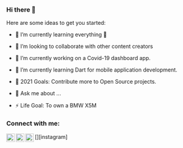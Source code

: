 ### Hi there 👋

<!--
**tugzk/tugzk** is a ✨ _special_ ✨ repository because its `README.md` (this file) appears on your GitHub profile.
-->

Here are some ideas to get you started:
- 🌱 I’m currently learning everything 🤣
- 👯 I’m looking to collaborate with other content creators

- 🔭 I’m currently working on a Covid-19 dashboard app.
- 🌱 I’m currently learning Dart for mobile application development.
- 🥅 2021 Goals: Contribute more to Open Source projects.
- 💬 Ask me about ...
- ⚡ Life Goal: To own a BMW X5M

### Connect with me:

[<img align="left" alt="tugzk | Twitter" width="22px" src="https://cdn.jsdelivr.net/npm/simple-icons@v3/icons/twitter.svg" />][twitter]
[<img align="left" alt="tugzk | LinkedIn" width="22px" src="https://cdn.jsdelivr.net/npm/simple-icons@v3/icons/linkedin.svg" />][linkedin]
[<img align="left" alt="tugzk | Instagram" width="22px" src="https://cdn.jsdelivr.net/npm/simple-icons@v3/icons/instagram.svg" />][instagram]

[twitter]: https://twitter.com/tugzkk
[linkedin]: https://linkedin.com/in/tugrul-kara

